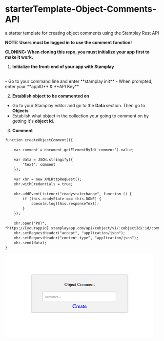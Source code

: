 # starterTemplate-Object-Comments-API
a starter template for creating object comments using the Stamplay Rest API

**NOTE: Users must be logged in to use the comment function!**

**CLONING: When cloning this repo, you must initialize your app first to make it work.**

 1) **Initialize the front-end of your app with Stamplay**
 <br>
- Go to your command line and enter **stamplay init**
- When prompted, enter your **appID** & **API Key**

2) **Establish object to be commented on**
- Go to your Stamplay editor and go to the **Data** section. Then go to **Objects**
- Establish what object in the collection your going to comment on by getting it's  **object Id**.

3) **Comment**
```
function createObjectComment(){

	var comment = document.getElementById('comment').value;

	var data = JSON.stringify({
  		"text": comment
	});

	var xhr = new XMLHttpRequest();
	xhr.withCredentials = true;

	xhr.addEventListener("readystatechange", function () {
  		if (this.readyState === this.DONE) {
    		console.log(this.responseText);
  		}
	});

	xhr.open("PUT", "https://[yourappid].stamplayapp.com/api/cobject/v1/:cobjectId/:id/comment");
	xhr.setRequestHeader("accept", "application/json");
	xhr.setRequestHeader("content-type", "application/json");
	xhr.send(data);
}
```

![alt tag](public/images/object-comment-rest-api-micro-repo.png)
